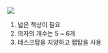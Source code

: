 ![](https://officesnapshots.com/wp-content/uploads/2016/01/instacart-office-design-10.jpg)

1. 넓은 책상이 필요
2. 의자의 개수는 5 ~ 6개
3. 데스크탑을 지양하고 랩탑을 사용
